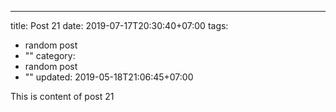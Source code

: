 ---
title: Post 21
date: 2019-07-17T20:30:40+07:00
tags:
  - random post
  - ""
category:
  - random post
  - ""
updated: 2019-05-18T21:06:45+07:00

This is content of post 21